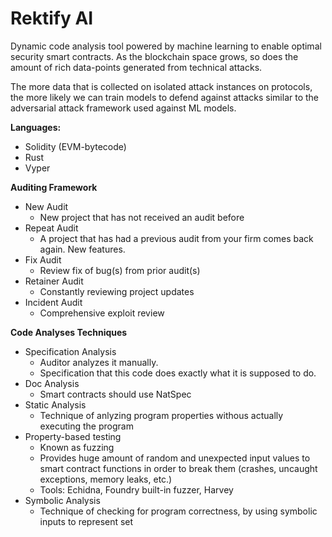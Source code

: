 # Rektify AI
Dynamic code analysis tool powered by machine learning to enable optimal security smart contracts. As the blockchain space grows, so does the amount of rich data-points generated from technical attacks. 

The more data that is collected on isolated attack instances on protocols, the more likely we can train models to defend against attacks similar to the adversarial attack framework used against ML models.

<b> Languages: </b>
- Solidity (EVM-bytecode)
- Rust
- Vyper

<b> Auditing Framework </b>
- New Audit
  - New project that has not received an audit before
- Repeat Audit
  - A project that has had a previous audit from your firm comes back again. New features.
- Fix Audit
  - Review fix of bug(s) from prior audit(s)
- Retainer Audit
  - Constantly reviewing project updates
- Incident Audit
  - Comprehensive exploit review

<b> Code Analyses Techniques </b>
- Specification Analysis
  - Auditor analyzes it manually.
  - Specification that this code does exactly what it is supposed to do.
- Doc Analysis
  - Smart contracts should use NatSpec
- Static Analysis
  - Technique of anlyzing program properties withous actually executing the program
- Property-based testing
  - Known as fuzzing
  - Provides huge amount of random and unexpected input values to smart contract functions in order to break them (crashes, uncaught exceptions, memory leaks, etc.)
  - Tools: Echidna, Foundry built-in fuzzer, Harvey
- Symbolic Analysis
  - Technique of checking for program correctness, by using symbolic inputs to represent set 

